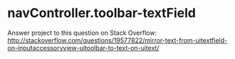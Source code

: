 navController.toolbar-textField
===============================

Answer project to this question on Stack Overflow: http://stackoverflow.com/questions/19577822/mirror-text-from-uitextfield-on-inputaccessoryview-uitoolbar-to-text-on-uitext/
